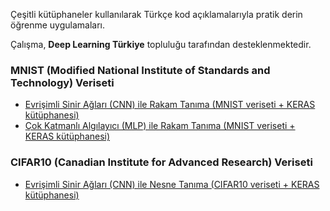 Çeşitli kütüphaneler kullanılarak Türkçe kod açıklamalarıyla pratik derin öğrenme uygulamaları. 

Çalışma, **Deep Learning Türkiye** topluluğu tarafından desteklenmektedir.

### MNIST (Modified National Institute of Standards and Technology) Veriseti
* [Evrişimli Sinir Ağları (CNN) ile Rakam Tanıma (MNIST veriseti + KERAS kütüphanesi)](https://github.com/deeplearningturkiye/pratik-derin-ogrenme-uygulamalari/blob/master/KERAS/rakam_tanima_CNN_MNIST.py)
* [Çok Katmanlı Algılayıcı (MLP) ile Rakam Tanıma (MNIST veriseti + KERAS kütüphanesi)](https://github.com/deeplearningturkiye/pratik-derin-ogrenme-uygulamalari/blob/master/KERAS/rakam_tanima_MLP_MNIST.py)

### CIFAR10 (Canadian Institute for Advanced Research) Veriseti
* [Evrişimli Sinir Ağları (CNN) ile Nesne Tanıma (CIFAR10 veriseti + KERAS kütüphanesi)](https://github.com/deeplearningturkiye/pratik-derin-ogrenme-uygulamalari/blob/master/KERAS/nesne_tanima_CNN_CIFAR10.py)



